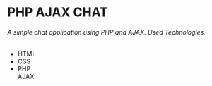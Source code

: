 <h1>PHP AJAX CHAT </h1>

<h6>A simple chat application using PHP and AJAX. Used Technologies,  </h6>
<ul>
  <li>HTML</li>
  <li>CSS</li>
  <li>PHP</li>
  </li>AJAX</li>
</ul>
  


